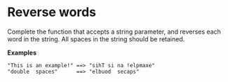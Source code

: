 # Reverse words

Complete the function that accepts a string parameter, and reverses each word in the string. All spaces in the string
should be retained.

<b>Examples</b>

```
"This is an example!" ==> "sihT si na !elpmaxe"
"double  spaces"      ==> "elbuod  secaps"
```
